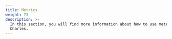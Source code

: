 ```yaml
---
title: Metrics
weight: 73
description: >-
  In this section, you will find more information about how to use metrics on
  Charles.
---
```


